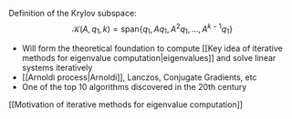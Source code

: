 Definition of the Krylov subspace:
$$
{\mathcal K}(A,q_1,k) = \text{span}\{ q_1, Aq_1, A^2q_1, \ldots, A^{k-1} q_1 \}
$$

- Will form the theoretical foundation to compute [[Key idea of iterative methods for eigenvalue computation|eigenvalues]] and solve linear systems iteratively
- [[Arnoldi process|Arnoldi]], Lanczos, Conjugate Gradients, etc
- One of the top 10 algorithms discovered in the 20th century

[[Motivation of iterative methods for eigenvalue computation]]